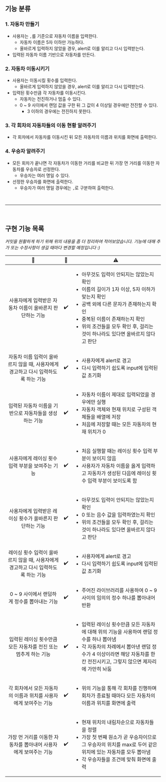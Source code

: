 ## 기능 분류

### 1. 자동차 만들기

- 사용자는 `,`를 기준으로 자동차 이름을 입력한다.
  - 자동차 이름은 5자 이하만 가능하다.
  - 올바르게 입력하지 않았을 경우, alert로 이를 알리고 다시 입력받는다.
- 입력된 자동차 이름 기반으로 자동차를 만든다.

### 2. 자동차 이동시키기

- 사용자는 이동시킬 횟수를 입력한다.
  - 올바르게 입력하지 않았을 경우, alert로 이를 알리고 다시 입력받는다.
- 입력된 횟수만큼 각 자동차를 이동시킨다.
  - 자동차는 전진하거나 멈출 수 있다.
  - 0 ~ 9 사이에서 랜덤 값을 구한 뒤 그 값이 4 이상일 경우에만 전진할 수 있다.
    - 3 이하의 경우에는 전진하지 못한다.

### 3. 각 회차의 자동차들의 이동 현황 알려주기

- 각 회차에서 자동차를 이동시킨 뒤 모든 자동차의 이름과 위치를 화면에 출력한다.

### 4. 우승자 알려주기

- 모든 회차가 끝나면 각 자동차가 이동한 거리를 비교한 뒤 가장 먼 거리를 이동한 자동차를 우승자로 선정한다.
  - 우승자는 여러 명일 수 있다.
- 선정한 우승자를 화면에 출력한다.
  - 우승자가 여러 명일 경우에는 `,`로 구분하여 출력한다.

<br>
<hr>
<br>

## 구현 기능 목록

*커밋을 원활하게 하기 위해 위의 내용을 좀 더 정리하여 적어보았습니다. 기능에 대해 추가 또는 수정사항이 생길 때마다 변경할 예정입니다 :)*

<!-- ✔️❌ -->

| 📃 | 🚩 | ⚠️ |
|:---:|:---:|---|
| 사용자에게 입력받은 자동차 이름이 올바른지 판단하는 기능 | ✔️ | <ul><li>아무것도 입력이 안되지는 않았는지 확인</li><li>이름의 길이가 1자 이상, 5자 이하가 맞는지 확인</li><li>공백 외에 다른 문자가 존재하는지 확인</li><li>중복된 이름이 존재하는지 확인</li><li>위의 조건들을 모두 확인 후, 걸리는 것이 하나라도 있다면 올바르지 않다고 판단</li></ul> |
| 자동차 이름 입력이 올바르지 않을 때, 사용자에게 경고하고 다시 입력하도록 하는 기능 | ✔️ | <ul><li>사용자에게 alert로 경고</li><li>다시 입력하기 쉽도록 input에 입력된 값 초기화</li></ul> |
| 입력된 자동차 이름을 기반으로 자동차들을 생성하는 기능 | ✔️ | <ul><li>자동차 이름이 제대로 입력되었을 경우에만 실행</li><li>자동차 객체와 현재 위치로 구성된 객체들을 배열에 저장</li><li>처음에 저장할 때는 모든 자동차의 현재 위치가 0</li></ul> |
| 사용자에게 레이싱 횟수 입력 부분을 보여주는 기능 | ✔️ | <ul><li>처음 실행할 때는 레이싱 횟수 입력 부분이 보이지 않음</li><li>사용자가 자동차 이름을 옳게 입력하고 자동차가 생성된 다음에 레이싱 횟수 입력 부분이 보이도록 함</li></ul> |
| 사용자에게 입력받은 레이싱 횟수가 올바른지 판단하는 기능 | ✔️ | <ul><li>아무것도 입력이 안되지는 않았는지 확인</li><li>0 또는 음수 값을 입력하였는지 확인</li><li>위의 조건들을 모두 확인 후, 걸리는 것이 하나라도 있다면 올바르지 않다고 판단</li></ul> |
| 레이싱 횟수 입력이 올바르지 않을 때, 사용자에게 경고하고 다시 입력하도록 하는 기능 | ✔️ | <ul><li>사용자에게 alert로 경고</li><li>다시 입력하기 쉽도록 input에 입력된 값 초기화</li></ul> |
| 0 ~ 9 사이에서 랜덤하게 정수를 뽑아내는 기능 | ✔️ | <ul><li>주어진 라이브러리를 사용하여 0 ~ 9 사이의 임의의 정수 하나를 뽑아내어 반환</li></ul> |
| 입력된 레이싱 횟수만큼 모든 자동차를 전진 또는 멈추게 하는 기능 | ✔️ | <ul><li>입력된 레이싱 횟수만큼 모든 자동차에 대해 위의 기능을 사용하여 랜덤 정수를 하나 뽑아냄</li><li>각 자동차의 차례에서 뽑아낸 랜덤 정수가 4 이상이라면 해당 자동차를 한 칸 전진시키고, 그렇지 않으면 제자리에 가만히 놔둠</li></ul> |
| 각 회차에서 모든 자동차의 이름과 위치를 사용자에게 보여주는 기능 | ✔️ | <ul><li>위의 기능을 통해 각 회차를 진행하며 회차가 종료될 때마다 모든 자동차의 이름과 위치를 화면에 출력</li></ul> |
| 가장 먼 거리를 이동한 자동차를 뽑아내어 사용자에게 보여주는 기능 | ✔️ | <ul><li>현재 위치의 내림차순으로 자동차들을 정렬</li><li>가장 첫 번째 원소가 곧 우승자이므로 그 우승자의 위치를 max로 두어 같은 위치에 있는 자동차를 모두 뽑아냄</li><li>각 우승자들을 조건에 맞춰 화면에 출력</li></ul> |
